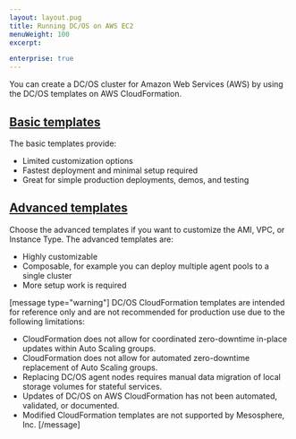 ```yaml
---
layout: layout.pug
title: Running DC/OS on AWS EC2
menuWeight: 100
excerpt:

enterprise: true
---
```


You can create a DC/OS cluster for Amazon Web Services (AWS) by using the DC/OS templates on AWS CloudFormation.

## [Basic templates](/1.8/administration/installing/ent/cloud/aws/basic/)
The basic templates provide:

* Limited customization options
* Fastest deployment and minimal setup required
* Great for simple production deployments, demos, and testing

## [Advanced templates](/1.8/administration/installing/ent/cloud/aws/advanced/)
Choose the advanced templates if you want to customize the AMI, VPC, or Instance Type. The advanced templates are:

* Highly customizable
* Composable, for example you can deploy multiple agent pools to a single cluster
* More setup work is required

[message type="warning"] DC/OS CloudFormation templates are intended for reference only and are not recommended for production use due to the following limitations:

- CloudFormation does not allow for coordinated zero-downtime in-place updates within Auto Scaling groups.
- CloudFormation does not allow for automated zero-downtime replacement of Auto Scaling groups.
- Replacing DC/OS agent nodes requires manual data migration of local storage volumes for stateful services.
- Updates of DC/OS on AWS CloudFormation has not been automated, validated, or documented.
- Modified CloudFormation templates are not supported by Mesosphere, Inc.
[/message]